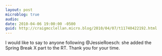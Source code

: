 ```yaml
---
layout: post
microblog: true
audio: 
date: 2010-04-06 19:00:00 -0500
guid: http://craigmcclellan.micro.blog/2010/04/07/t11740422192.html
---
```

I would like to say to anyone following @JessieRoesch: she added the Spring Break X part to the RT. Thank you for your time.
